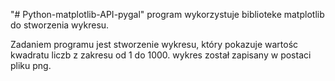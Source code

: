"# Python-matplotlib-API-pygal" 
program wykorzystuje biblioteke matplotlib do stworzenia wykresu.

Zadaniem programu jest stworzenie wykresu, który pokazuje wartośc kwadratu liczb z zakresu od 1 do 1000.
wykres został zapisany w postaci pliku png.
